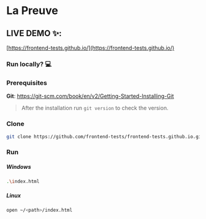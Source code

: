 # La Preuve

## LIVE DEMO ✨:
[https://frontend-tests.github.io/](https://frontend-tests.github.io/)



### Run locally? 💻

### Prerequisites
**Git**: https://git-scm.com/book/en/v2/Getting-Started-Installing-Git
 > After the installation run `git version` to check the version.
### Clone

```sh
git clone https://github.com/frontend-tests/frontend-tests.github.io.git
```
### Run

##### Windows
```sh
.\index.html
```
##### Linux
```sh
open ~/<path>/index.html
```
